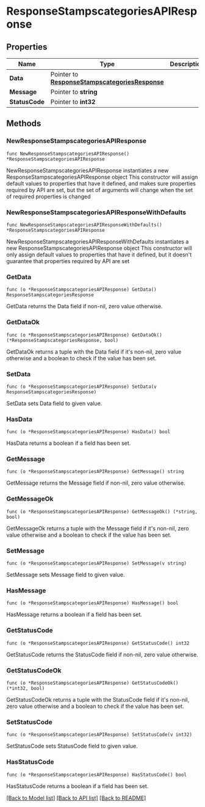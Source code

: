 # ResponseStampscategoriesAPIResponse

## Properties

Name | Type | Description | Notes
------------ | ------------- | ------------- | -------------
**Data** | Pointer to [**ResponseStampscategoriesResponse**](ResponseStampscategoriesResponse.md) |  | [optional] 
**Message** | Pointer to **string** |  | [optional] 
**StatusCode** | Pointer to **int32** |  | [optional] 

## Methods

### NewResponseStampscategoriesAPIResponse

`func NewResponseStampscategoriesAPIResponse() *ResponseStampscategoriesAPIResponse`

NewResponseStampscategoriesAPIResponse instantiates a new ResponseStampscategoriesAPIResponse object
This constructor will assign default values to properties that have it defined,
and makes sure properties required by API are set, but the set of arguments
will change when the set of required properties is changed

### NewResponseStampscategoriesAPIResponseWithDefaults

`func NewResponseStampscategoriesAPIResponseWithDefaults() *ResponseStampscategoriesAPIResponse`

NewResponseStampscategoriesAPIResponseWithDefaults instantiates a new ResponseStampscategoriesAPIResponse object
This constructor will only assign default values to properties that have it defined,
but it doesn't guarantee that properties required by API are set

### GetData

`func (o *ResponseStampscategoriesAPIResponse) GetData() ResponseStampscategoriesResponse`

GetData returns the Data field if non-nil, zero value otherwise.

### GetDataOk

`func (o *ResponseStampscategoriesAPIResponse) GetDataOk() (*ResponseStampscategoriesResponse, bool)`

GetDataOk returns a tuple with the Data field if it's non-nil, zero value otherwise
and a boolean to check if the value has been set.

### SetData

`func (o *ResponseStampscategoriesAPIResponse) SetData(v ResponseStampscategoriesResponse)`

SetData sets Data field to given value.

### HasData

`func (o *ResponseStampscategoriesAPIResponse) HasData() bool`

HasData returns a boolean if a field has been set.

### GetMessage

`func (o *ResponseStampscategoriesAPIResponse) GetMessage() string`

GetMessage returns the Message field if non-nil, zero value otherwise.

### GetMessageOk

`func (o *ResponseStampscategoriesAPIResponse) GetMessageOk() (*string, bool)`

GetMessageOk returns a tuple with the Message field if it's non-nil, zero value otherwise
and a boolean to check if the value has been set.

### SetMessage

`func (o *ResponseStampscategoriesAPIResponse) SetMessage(v string)`

SetMessage sets Message field to given value.

### HasMessage

`func (o *ResponseStampscategoriesAPIResponse) HasMessage() bool`

HasMessage returns a boolean if a field has been set.

### GetStatusCode

`func (o *ResponseStampscategoriesAPIResponse) GetStatusCode() int32`

GetStatusCode returns the StatusCode field if non-nil, zero value otherwise.

### GetStatusCodeOk

`func (o *ResponseStampscategoriesAPIResponse) GetStatusCodeOk() (*int32, bool)`

GetStatusCodeOk returns a tuple with the StatusCode field if it's non-nil, zero value otherwise
and a boolean to check if the value has been set.

### SetStatusCode

`func (o *ResponseStampscategoriesAPIResponse) SetStatusCode(v int32)`

SetStatusCode sets StatusCode field to given value.

### HasStatusCode

`func (o *ResponseStampscategoriesAPIResponse) HasStatusCode() bool`

HasStatusCode returns a boolean if a field has been set.


[[Back to Model list]](../README.md#documentation-for-models) [[Back to API list]](../README.md#documentation-for-api-endpoints) [[Back to README]](../README.md)


